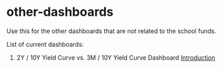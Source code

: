 # other-dashboards

Use this for the other dashboards that are not related to the school funds. 

List of current dashboards:

1. 2Y / 10Y Yield Curve vs. 3M / 10Y Yield Curve Dashboard <a href="doc:introduction" target="_blank">Introduction</a>
